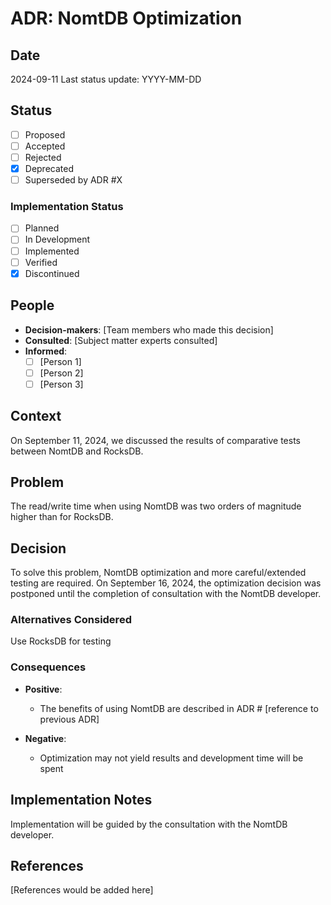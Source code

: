# ADR: NomtDB Optimization

## Date
2024-09-11
Last status update: YYYY-MM-DD

## Status
- [ ] Proposed
- [ ] Accepted
- [ ] Rejected
- [x] Deprecated
- [ ] Superseded by ADR #X

### Implementation Status
- [ ] Planned
- [ ] In Development
- [ ] Implemented
- [ ] Verified
- [x] Discontinued

## People
- **Decision-makers**: [Team members who made this decision]
- **Consulted**: [Subject matter experts consulted]
- **Informed**: 
  - [ ] [Person 1] 
  - [ ] [Person 2]
  - [ ] [Person 3]

## Context
On September 11, 2024, we discussed the results of comparative tests between NomtDB and RocksDB.

## Problem
The read/write time when using NomtDB was two orders of magnitude higher than for RocksDB.

## Decision
To solve this problem, NomtDB optimization and more careful/extended testing are required. On September 16, 2024, the optimization decision was postponed until the completion of consultation with the NomtDB developer.

### Alternatives Considered
Use RocksDB for testing

### Consequences
- **Positive**: 
  - The benefits of using NomtDB are described in ADR # [reference to previous ADR]
  
- **Negative**: 
  - Optimization may not yield results and development time will be spent

## Implementation Notes
Implementation will be guided by the consultation with the NomtDB developer.

## References
[References would be added here]